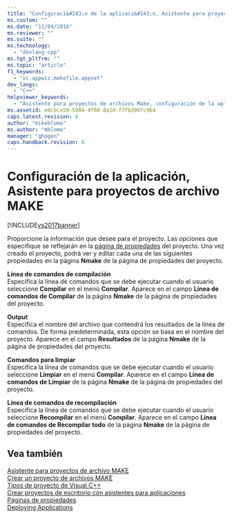 ```yaml
---
title: "Configuraci&#243;n de la aplicaci&#243;n, Asistente para proyectos de archivo MAKE | Microsoft Docs"
ms.custom: ""
ms.date: "11/04/2016"
ms.reviewer: ""
ms.suite: ""
ms.technology: 
  - "devlang-cpp"
ms.tgt_pltfrm: ""
ms.topic: "article"
f1_keywords: 
  - "vc.appwiz.makefile.appset"
dev_langs: 
  - "C++"
helpviewer_keywords: 
  - "Asistente para proyectos de archivos Make, configuración de la aplicación"
ms.assetid: e0cbce59-5984-4f68-8a1d-f7fb2007c9b4
caps.latest.revision: 6
author: "mikeblome"
ms.author: "mblome"
manager: "ghogen"
caps.handback.revision: 6
---
```

# Configuraci&#243;n de la aplicaci&#243;n, Asistente para proyectos de archivo MAKE
[!INCLUDE[vs2017banner](../assembler/inline/includes/vs2017banner.md)]

Proporcione la información que desee para el proyecto.  Las opciones que especifique se reflejarán en la [página de propiedades](../ide/working-with-project-properties.md) del proyecto.  Una vez creado el proyecto, podrá ver y editar cada una de las siguientes propiedades en la página **Nmake** de la página de propiedades del proyecto.  
  
 **Línea de comandos de compilación**  
 Especifica la línea de comandos que se debe ejecutar cuando el usuario seleccione **Compilar** en el menú **Compilar**.  Aparece en el campo **Línea de comandos de Compilar** de la página **Nmake** de la página de propiedades del proyecto.  
  
 **Output**  
 Especifica el nombre del archivo que contendrá los resultados de la línea de comandos.  De forma predeterminada, esta opción se basa en el nombre del proyecto.  Aparece en el campo **Resultados** de la página **Nmake** de la página de propiedades del proyecto.  
  
 **Comandos para limpiar**  
 Especifica la línea de comandos que se debe ejecutar cuando el usuario seleccione **Limpiar** en el menú **Compilar**.  Aparece en el campo **Línea de comandos de Limpiar** de la página **Nmake** de la página de propiedades del proyecto.  
  
 **Línea de comandos de recompilación**  
 Especifica la línea de comandos que se debe ejecutar cuando el usuario seleccione **Recompilar** en el menú **Compilar**.  Aparece en el campo **Línea de comandos de Recompilar todo** de la página **Nmake** de la página de propiedades del proyecto.  
  
## Vea también  
 [Asistente para proyectos de archivo MAKE](../ide/makefile-project-wizard.md)   
 [Crear un proyecto de archivos MAKE](../ide/creating-a-makefile-project.md)   
 [Tipos de proyecto de Visual C\+\+](../ide/visual-cpp-project-types.md)   
 [Crear proyectos de escritorio con asistentes para aplicaciones](../ide/creating-desktop-projects-by-using-application-wizards.md)   
 [Páginas de propiedades](../ide/property-pages-visual-cpp.md)   
 [Deploying Applications](http://msdn.microsoft.com/es-es/4ff8881d-0daf-47e7-bfe7-774c625031b4)
